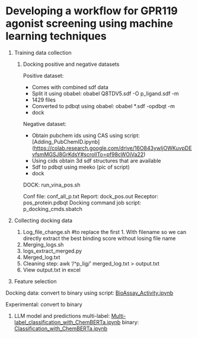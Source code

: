 # Developing a workflow for GPR119 agonist screening using machine learning techniques 

1. Training data collection
   1. Docking positive and negative datasets

      Positive dataset: 

         - Comes with combined sdf data
         - Split it using obabel: obabel Q8TDV5.sdf -O p\_ligand.sdf -m
         - 1429 files
         - Converted to pdbqt using obabel: obabel \*.sdf -opdbqt -m 
         - dock

      Negative dataset: 

         - Obtain pubchem ids  using CAS using script: [Adding_PubChemID.ipynb]        (https://colab.research.google.com/drive/16O843ywIjOWKuvpDEvfsmMGSJ8GrKdsY#scrollTo=pf98cWOiVa22)
         - Using cids obtain 3d sdf structures that are available 
         - Sdf to pdbqt using meeko (pic of script)
         - dock

      DOCK: run\_vina\_pos.sh

      Conf file: conf\_all\_p.txt
      Report: dock\_pos.out
      Receptor: pos\_protein.pdbqt
      Docking command job script: p\_docking\_cmds.sbatch

1. Collecting docking data
   1. Log\_file\_change.sh #to replace the first 1. With filename so we can directly extract the best binding score without losing file name
   1. Merging\_logs.sh
   1. logs\_extract\_merged.py
   1. Merged\_log.txt
   1. Cleaning step: awk ‘/^p\_lig/’ merged\_log.txt > output.txt
   1. View output.txt in excel
1. Feature selection

Docking data: convert to binary using script: [BioAssay_Activity.ipynb](https://colab.research.google.com/drive/1lHBy0eFzV4cYg5f3pb8xqcsQuLhCiIyM#scrollTo=qWW7desIV_d9)

Experimental: convert to binary

1. LLM model and predictions 
   multi-label: [Multi-label_classification_with_ChemBERTa.ipynb](https://colab.research.google.com/drive/1720FLC2LUZ_Y_Yysk5MNVU_oKv5kNdCd) 
   binary: [Classification_with_ChemBERTa.ipynb](https://colab.research.google.com/drive/1NIQIhbKqvZGcaEqI0mABlC4jflefuJFT)
